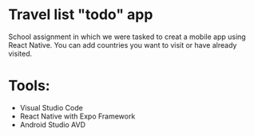 # Travel list "todo" app
School assignment in which we were tasked to creat a mobile app using React Native. You can add countries you want to visit or have already visited.

# Tools:
* Visual Studio Code
* React Native with Expo Framework
* Android Studio AVD
